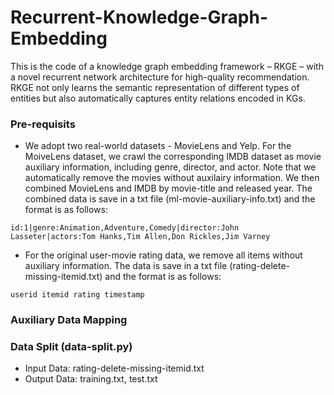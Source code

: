 # Recurrent-Knowledge-Graph-Embedding
This is the code of a knowledge graph embedding framework – RKGE – with a novel recurrent network architecture for high-quality recommendation. RKGE not only learns the semantic representation of different types of entities but also automatically captures entity relations encoded in KGs.

### Pre-requisits

- We adopt two real-world datasets - MovieLens and Yelp. For the MoiveLens dataset, we crawl the corresponding IMDB dataset as movie auxiliary information, including genre, director, and actor. Note that we automatically remove the movies without auxilairy information. We then combined MovieLens and IMDB by movie-title and released year. The combined data is save in a txt file (ml-movie-auxiliary-info.txt) and the format is as follows:

```
id:1|genre:Animation,Adventure,Comedy|director:John Lasseter|actors:Tom Hanks,Tim Allen,Don Rickles,Jim Varney
```

- For the original user-movie rating data, we remove all items without auxiliary information. The data is save in a txt file (rating-delete-missing-itemid.txt) and the format is as follows:

```
userid itemid rating timestamp
```

### Auxiliary Data Mapping


### Data Split (data-split.py)

- Input Data: rating-delete-missing-itemid.txt
- Output Data: training.txt, test.txt
